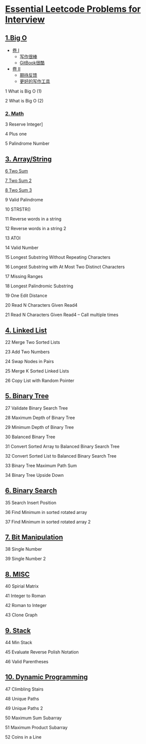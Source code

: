 # [Essential Leetcode Problems for Interview](https://nikeasyanzi.gitbooks.io/essential-leetcode-problems-for-interview/content/)

## [1.Big O](/bigO.md)
* [卷 I](part1/README.md)
    * [写作很棒](part1/writing.md)
    * [GitBook很酷](part1/gitbook.md)
* [卷 II](part2/README.md)
    * [期待反馈](part2/feedback_please.md)
    * [更好的写作工具](part2/better_tools.md)
    
    
1 What is Big O \(1\)

2 What is Big O \(2\)

### [2. Math](/math.md)

3 Reserve Integer]

4 Plus one

5 Palindrome Number

## [3. Array/String](arraystring.md)

[6 Two Sum](/questions/TwoSum.md)

[7 Two Sum 2](/questions/TwoSum.md)

[8 Two Sum 3](/questions/TwoSum.md)

9 Valid Palindrome

10 STRSTR\(\)

11 Reverse words in a string

12 Reverse words in a string 2

13 ATOI

14 Valid Number

15 Longest Substring Without Repeating Characters

16 Longest Substring with At Most Two Distinct Characters

17 Missing Ranges

18 Longest Palindromic Substring

19 One Edit Distance

20 Read N Characters Given Read4

21 Read N Characters Given Read4 – Call multiple times

## [4. Linked List](/LinkedList.md)
22 Merge Two Sorted Lists

23 Add Two Numbers

24 Swap Nodes in Pairs

25 Merge K Sorted Linked Lists

26 Copy List with Random Pointer

## [5. Binary Tree](/binaryTree.md)
27 Validate Binary Search Tree

28 Maximum Depth of Binary Tree

29 Minimum Depth of Binary Tree

30 Balanced Binary Tree

31 Convert Sorted Array to Balanced Binary Search Tree

32 Convert Sorted List to Balanced Binary Search Tree

33 Binary Tree Maximum Path Sum

34 Binary Tree Upside Down

## [6. Binary Search](/binarysearch.md)
35 Search Insert Position

36 Find Minimum in sorted rotated array

37 Find Minimum in sorted rotated array 2

## [7. Bit Manipulation](/bit-manipulation.md)
38 Single Number

39 Single Number 2

## [8. MISC](/misc.md)
40 Spirial Matrix

41 Integer to Roman

42 Roman to Integer

43 Clone Graph

## [9. Stack](/stack.md)
44 Min Stack

45 Evaluate Reverse Polish Notation

46 Valid Parentheses

## [10. Dynamic Programming](/dynamic-programming.md)
47 Climbling Stairs

48 Unique Paths

49 Unique Paths 2

50 Maximum Sum Subarray

51 Maximum Product Subarray

52 Coins in a Line





